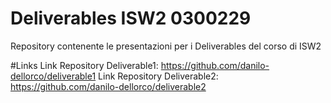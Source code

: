 # Deliverables ISW2 0300229
Repository contenente le presentazioni per i Deliverables del corso di ISW2

#Links
Link Repository Deliverable1: https://github.com/danilo-dellorco/deliverable1
Link Repository Deliverable2: https://github.com/danilo-dellorco/deliverable2
